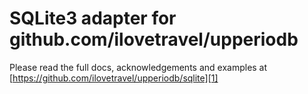 # SQLite3 adapter for github.com/ilovetravel/upperiodb

Please read the full docs, acknowledgements and examples at
[https://github.com/ilovetravel/upperiodb/sqlite][1]

[1]: https://github.com/ilovetravel/upperiodb/sqlite
